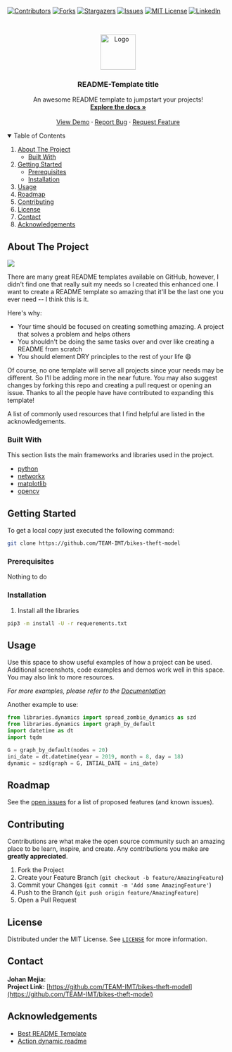 <!-- START readme-templates/header.md -->
[![Contributors][contributors-shield]][contributors-url]
[![Forks][forks-shield]][forks-url]
[![Stargazers][stars-shield]][stars-url]
[![Issues][issues-shield]][issues-url]
[![MIT License][license-shield]][license-url]
[![LinkedIn][linkedin-shield]][linkedin-url]

<!-- PROJECT LOGO -->
<br />
<p align="center">
  <a href="https://github.com/TEAM-IMT/bikes-theft-model">
    <img src="images/logo.png" alt="Logo" width="80" height="80">
  </a>

  <h3 align="center"> README-Template title </h3>

  <p align="center">
    An awesome README template to jumpstart your projects!
    <br />
    <a href="https://github.com/TEAM-IMT/bikes-theft-model"><strong>Explore the docs »</strong></a>
    <br />
    <br />
    <a href="https://github.com/TEAM-IMT/bikes-theft-model">View Demo</a>
    ·
    <a href="https://github.com/TEAM-IMT/bikes-theft-model/issues">Report Bug</a>
    ·
    <a href="https://github.com/TEAM-IMT/bikes-theft-model/issues">Request Feature</a>
  </p>
</p>


<!-- TABLE OF CONTENTS -->
<details open="open">
  <summary>Table of Contents</summary>
  <ol>
    <li>
      <a href="#about-the-project">About The Project</a>
      <ul>
        <li><a href="#built-with">Built With</a></li>
      </ul>
    </li>
    <li>
      <a href="#getting-started">Getting Started</a>
      <ul>
        <li><a href="#prerequisites">Prerequisites</a></li>
        <li><a href="#installation">Installation</a></li>
      </ul>
    </li>
    <li><a href="#usage">Usage</a></li>
    <li><a href="#roadmap">Roadmap</a></li>
    <li><a href="#contributing">Contributing</a></li>
    <li><a href="#license">License</a></li>
    <li><a href="#contact">Contact</a></li>
    <li><a href="#acknowledgements">Acknowledgements</a></li>
  </ol>
</details>

<!-- END readme-templates/header.md -->

<!-- START readme-templates/about.md -->
<!-- ABOUT THE PROJECT -->
## About The Project

<a href="https://example.com"> <img src="images/screenshot.png"></a>

There are many great README templates available on GitHub, however, I didn't find one that really suit my needs so I created this enhanced one. I want to create a README template so amazing that it'll be the last one you ever need -- I think this is it.

Here's why:
* Your time should be focused on creating something amazing. A project that solves a problem and helps others
* You shouldn't be doing the same tasks over and over like creating a README from scratch
* You should element DRY principles to the rest of your life :smile:

Of course, no one template will serve all projects since your needs may be different. So I'll be adding more in the near future. You may also suggest changes by forking this repo and creating a pull request or opening an issue. Thanks to all the people have have contributed to expanding this template!

A list of commonly used resources that I find helpful are listed in the acknowledgements.

### Built With

This section lists the main frameworks and libraries used in the project.
* [python](https://rasa.com/)
* [networkx](https://networkx.org/)
* [matplotlib](https://matplotlib.org/)
* [opencv](https://opencv.org/)

<!-- GETTING STARTED -->
## Getting Started
To get a local copy just executed the following command:

```sh
git clone https://github.com/TEAM-IMT/bikes-theft-model
```

### Prerequisites
Nothing to do

### Installation
1. Install all the libraries

```sh
pip3 -m install -U -r requerements.txt
```

<!-- USAGE EXAMPLES -->
## Usage
Use this space to show useful examples of how a project can be used. Additional screenshots, code examples and demos work well in this space. You may also link to more resources.

_For more examples, please refer to the [Documentation](https://example.com)_

Another example to use:
```python
from libraries.dynamics import spread_zombie_dynamics as szd
from libraries.dynamics import graph_by_default
import datetime as dt
import tqdm

G = graph_by_default(nodes = 20)
ini_date = dt.datetime(year = 2019, month = 8, day = 18)
dynamic = szd(graph = G, INTIAL_DATE = ini_date)
```

<!-- END readme-templates/about.md -->

<!-- START readme-templates/contribution.md -->
<!-- ROADMAP -->
## Roadmap
See the [open issues](https://github.com/TEAM-IMT/bikes-theft-model/issues) for a list of proposed features (and known issues).

<!-- CONTRIBUTING -->
## Contributing
Contributions are what make the open source community such an amazing place to be learn, inspire, and create. Any contributions you make are **greatly appreciated**.

1. Fork the Project
2. Create your Feature Branch (`git checkout -b feature/AmazingFeature`)
3. Commit your Changes (`git commit -m 'Add some AmazingFeature'`)
4. Push to the Branch (`git push origin feature/AmazingFeature`)
5. Open a Pull Request

<!-- LICENSE -->
## License
Distributed under the MIT License. See [`LICENSE`](https://github.com/TEAM-IMT/bikes-theft-model/blob/main/LICENSE) for more information.

<!-- CONTACT -->
## Contact
**Johan Mejia:**  <a href="https://www.linkedin.com/in/TEAM-IMT/"> <img src="https://image.flaticon.com/icons/png/512/174/174857.png" width="16" height="16"></a> <a href="mailto:johan-steven.mejia-mogollon@imt-atlantique.net"> <img src="https://image.flaticon.com/icons/png/512/732/732200.png" width="16" height="16"></a> <a href="https://github.com/TEAM-IMT"> <img src="https://image.flaticon.com/icons/png/512/733/733553.png" width="16" height="16"></a><br/>
**Project Link:**  [https://github.com/TEAM-IMT/bikes-theft-model](https://github.com/TEAM-IMT/bikes-theft-model)

<!-- ACKNOWLEDGEMENTS -->
## Acknowledgements
* [Best README Template](https://github.com/othneildrew/Best-README-Template)
* [Action dynamic readme](https://github.com/varunsridharan/action-dynamic-readme/)

<!-- END readme-templates/contribution.md -->

<!-- START readme-templates/bottom.md -->
<!-- MARKDOWN LINKS & IMAGES -->
<!-- https://www.markdownguide.org/basic-syntax/#reference-style-links -->
[contributors-shield]: https://img.shields.io/github/contributors/TEAM-IMT/bikes-theft-model.svg?style=for-the-badge
[contributors-url]: https://github.com/TEAM-IMT/bikes-theft-model/graphs/contributors
[forks-shield]: https://img.shields.io/github/forks/TEAM-IMT/bikes-theft-model.svg?style=for-the-badge
[forks-url]: https://github.com/TEAM-IMT/bikes-theft-model/network/members
[stars-shield]: https://img.shields.io/github/stars/TEAM-IMT/bikes-theft-model.svg?style=for-the-badge
[stars-url]: https://github.com/TEAM-IMT/bikes-theft-model/stargazers
[issues-shield]: https://img.shields.io/github/issues/TEAM-IMT/bikes-theft-model.svg?style=for-the-badge
[issues-url]: https://github.com/TEAM-IMT/bikes-theft-model/issues
[license-shield]: https://img.shields.io/github/license/TEAM-IMT/bikes-theft-model.svg?style=for-the-badge
[license-url]: https://github.com/TEAM-IMT/bikes-theft-model/blob/main/LICENSE
[linkedin-shield]: https://img.shields.io/badge/-LinkedIn-black.svg?style=for-the-badge&logo=linkedin&colorB=555
[linkedin-url]: https://www.linkedin.com/in/TEAM-IMT/

<!-- END readme-templates/bottom.md -->
